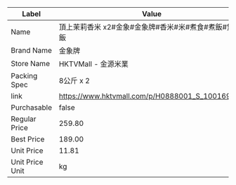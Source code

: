| Label           | Value                                           |
| --------------- | ----------------------------------------------- |
| Name            | 頂上茉莉香米 x2#金象#金象牌#香米#米#煮食#煮飯#煲仔飯                 |
| Brand Name      | 金象牌                                             |
| Store Name      | HKTVMall - 金源米業                                 |
| Packing Spec    | 8公斤 x 2                                         |
| link            | https://www.hktvmall.com/p/H0888001_S_10016911A |
| Purchasable     | false                                           |
| Regular Price   | 259.80                                          |
| Best Price      | 189.00                                          |
| Unit Price      | 11.81                                           |
| Unit Price Unit | kg                                              |
